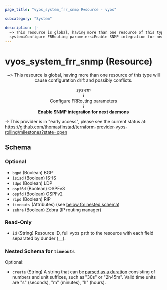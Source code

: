 ```yaml
---
page_title: "vyos_system_frr_snmp Resource - vyos"

subcategory: "System"

description: |- 
  ~> This resource is global, having more than one resource of this type will cause configuration drift and possibly conflicts.
  system⯯Configure FRRouting parameters⯯Enable SNMP integration for next daemons
---
```


# vyos_system_frr_snmp (Resource)
<center>

~> This resource is global, having more than one resource of this type will cause configuration drift and possibly conflicts.

*system*  
⯯  
Configure FRRouting parameters  
⯯  
**Enable SNMP integration for next daemons**


</center>

-> This provider is in "early access", please see the current status at: https://github.com/thomasfinstad/terraform-provider-vyos-rolling/milestones?state=open

## Schema

### Optional

- `bgpd` (Boolean) BGP
- `isisd` (Boolean) IS-IS
- `ldpd` (Boolean) LDP
- `ospf6d` (Boolean) OSPFv3
- `ospfd` (Boolean) OSPFv2
- `ripd` (Boolean) RIP
- `timeouts` (Attributes) (see [below for nested schema](#nestedatt--timeouts))
- `zebra` (Boolean) Zebra (IP routing manager)

### Read-Only

- `id` (String) Resource ID, full vyos path to the resource with each field separated by dunder (`__`).

<a id="nestedatt--timeouts"></a>
### Nested Schema for `timeouts`

Optional:

- `create` (String) A string that can be [parsed as a duration](https://pkg.go.dev/time#ParseDuration) consisting of numbers and unit suffixes, such as &#34;30s&#34; or &#34;2h45m&#34;. Valid time units are &#34;s&#34; (seconds), &#34;m&#34; (minutes), &#34;h&#34; (hours).  
